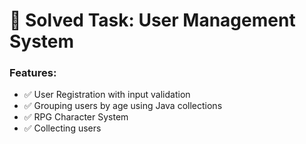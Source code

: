 # 🧩 Solved Task: User Management System

### Features:
- ✅ User Registration with input validation
- ✅ Grouping users by age using Java collections
- ✅ RPG Character System
- ✅ Collecting users